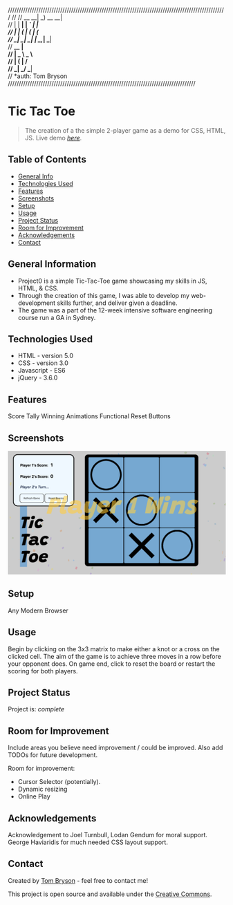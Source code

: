 ////////////////////////////////////////////////////////////////////////////////////////////////////
//
//   __ __| _)           __ __|                                    
//      |    |   __|        |   _` |   __|                         
//      |    |  (           |  (   |  (                            
//     _|   _| \___|       _| \__,_| \___|                       
//              __ __|                                             
//                 |   _ \    _ \              
//                 |  (   |   __/              
//                _| \___/  \___|              
//                                              *auth: Tom Bryson
//////////////////////////////////////////////////////////////////////////////////////

# Tic Tac Toe
> The creation of a the simple 2-player game as a demo for CSS, HTML, JS.
> Live demo [_here_](https://tombryson.github.io/project0/).

## Table of Contents
* [General Info](#general-information)
* [Technologies Used](#technologies-used)
* [Features](#features)
* [Screenshots](#screenshots)
* [Setup](#setup)
* [Usage](#usage)
* [Project Status](#project-status)
* [Room for Improvement](#room-for-improvement)
* [Acknowledgements](#acknowledgements)
* [Contact](#contact)


## General Information
- Project0 is a simple Tic-Tac-Toe game showcasing my skills in JS, HTML, & CSS. 
- Through the creation of this game, I was able to develop my web-development skills further, and deliver given a deadline.
- The game was a part of the 12-week intensive software engineering course run a GA in Sydney.


## Technologies Used
- HTML - version 5.0
- CSS - version 3.0
- Javascript - ES6
- jQuery - 3.6.0


## Features
Score Tally
Winning Animations
Functional Reset Buttons


## Screenshots
![Example screenshot](Screenshot%202022-07-08%20at%2011.53.38.png)


## Setup
Any Modern Browser



## Usage
Begin by clicking on the 3x3 matrix to make either a knot or a cross on the clicked cell.
The aim of the game is to achieve three moves in a row before your opponent does.
On game end, click to reset the board or restart the scoring for both players.


## Project Status
Project is: _complete_


## Room for Improvement
Include areas you believe need improvement / could be improved. Also add TODOs for future development.

Room for improvement:
- Cursor Selector (potentially).
- Dynamic resizing
- Online Play


## Acknowledgements
Acknowledgement to Joel Turnbull, Lodan Gendum for moral support.
George Haviaridis for much needed CSS layout support.


## Contact
Created by [Tom Bryson](thomas.bryson@outlook.com) - feel free to contact me!


This project is open source and available under the [Creative Commons](cc).
